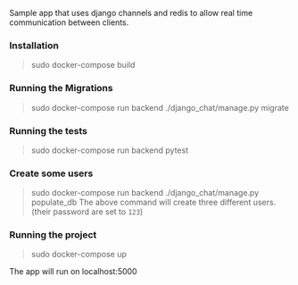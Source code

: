 Sample app that uses django channels and redis to allow real time communication between clients.

### Installation
> sudo docker-compose build


### Running the Migrations
> sudo docker-compose run backend ./django_chat/manage.py migrate


### Running the tests
> sudo docker-compose run backend pytest


### Create some users
> sudo docker-compose run backend ./django_chat/manage.py populate_db
The above command will create three different users.(their password are set to `123`)

### Running the project
> sudo docker-compose up

The app will run on localhost:5000
